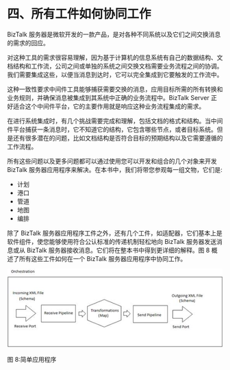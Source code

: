 # 四、所有工件如何协同工作

BizTalk 服务器是微软开发的一款产品，是对各种不同系统以及它们之间交换消息的需求的回应。

对这种工具的需求很容易理解，因为基于计算机的信息系统有自己的数据结构、文档结构和工作流，公司之间或单独的系统之间交换文档需要业务流程之间的协调。我们需要集成这些，以便当消息到达时，它可以完全集成到它要触发的工作流中。

这种一致性要求中间件工具能够捕获需要交换的消息，应用目标所需的所有转换和业务规则，并确保消息被集成到其系统中正确的业务流程中。BizTalk Server 正好适合这个中间件平台，它的主要作用就是响应这种业务流程集成的需求。

在进行系统集成时，有几个挑战需要完成和理解，包括文档的格式和结构。当中间件平台捕获一条消息时，它不知道它的结构，它包含哪些节点，或者目标系统。但是还有很多潜在的问题，比如文档结构是否符合目标的预期结构以及它需要遵循的工作流程。

所有这些问题以及更多问题都可以通过使用您可以开发和组合的几个对象来开发 BizTalk 服务器应用程序来解决。在本书中，我们将带您参观每一组文物，它们是:

*   计划
*   港口
*   管道
*   地图
*   编排

除了 BizTalk 服务器应用程序工件之外，还有几个工件，如适配器，它们基本上是软件组件，使您能够使用符合公认标准的传递机制轻松地向 BizTalk 服务器发送消息或从 BizTalk 服务器接收消息。它们将在整本书中得到更详细的解释。图 8 概述了所有这些工件如何在一个 BizTalk 服务器应用程序中协同工作。

![](img/image010.jpg)

图 8:简单应用程序